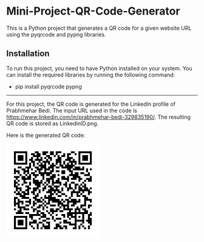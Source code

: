 # Mini-Project-QR-Code-Generator

This is a Python project that generates a QR code for a given website URL using the pyqrcode and pypng libraries.

## Installation

To run this project, you need to have Python installed on your system. You can install the required libraries by running the following command:



- pip install pyqrcode pypng

---

For this project, the QR code is generated for the LinkedIn profile of Prabhmehar Bedi. The input URL used in the code is https://www.linkedin.com/in/prabhmehar-bedi-329835190/. The resulting QR code is stored as LinkedinID.png.

Here is the generated QR code:

![Alt Text](LinkedinID.png) 
